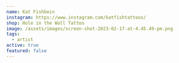 ```yaml
---
name: Kat Fishbein
instagram: https://www.instagram.com/katfishtattoos/
shop: Hole in the Wall Tattoo
image: /assets/images/screen-shot-2023-02-17-at-4.45.49-pm.png
tags:
  - artist
active: true
featured: false
---
```

